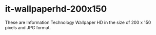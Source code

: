 # it-wallpaperhd-200x150
These are Information Technology Wallpaper HD in the size of 200 x 150 pixels and JPG format.
